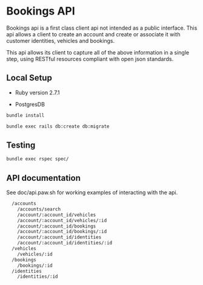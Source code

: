 # Bookings API

Bookings api is a first class client api not intended as a public interface.
This api allows a client to create an account and create or associate it with customer identities, vehicles and bookings.

This api allows its client to capture all of the above information in a single step, using RESTful resources compliant with open json standards.

## Local Setup

* Ruby version 2.7.1

* PostgresDB

```sh
bundle install
```

```sh
bundle exec rails db:create db:migrate
```

## Testing

```sh
bundle exec rspec spec/
```

## API documentation

See doc/api.paw.sh for working examples of interacting with the api.
```sh
  /accounts
    /accounts/search
    /account/:account_id/vehicles
    /account/:account_id/vehicles/:id
    /account/:account_id/bookings
    /account/:account_id/bookings/:id
    /account/:account_id/identities
    /account/:account_id/identities/:id
  /vehicles
    /vehicles/:id
  /bookings
    /bookings/:id
  /identities
    /identities/:id
```
